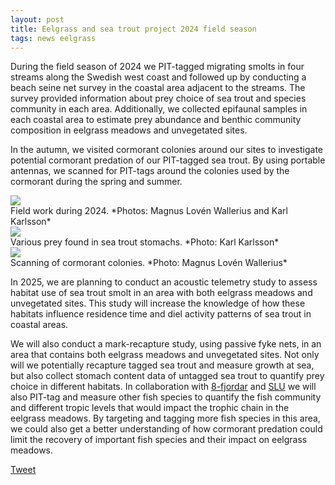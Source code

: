 ```yaml
---
layout: post
title: Eelgrass and sea trout project 2024 field season
tags: news eelgrass
---
```


During the field season of 2024 we PIT-tagged migrating smolts in four streams along the Swedish west coast and followed up by conducting a beach seine net survey in the coastal area adjacent to the streams. <!--more-->  The survey provided information about prey choice of sea trout and species community in each area. Additionally, we collected epifaunal samples in each coastal area to estimate prey abundance and benthic community composition in eelgrass meadows and unvegetated sites.

In the autumn, we visited cormorant colonies around our sites to investigate potential cormorant predation of our PIT-tagged sea trout. By using portable antennas, we scanned for PIT-tags around the colonies used by the cormorant during the spring and summer.


<div class="row">
  <div class="column">
    <img src="https://github.com/user-attachments/assets/eab8dbe9-1af2-4072-9057-3fc0a0f17d39" />
  </div>
</div> 
Field work during 2024. *Photos: Magnus Lovén Wallerius and Karl Karlsson*


<div class="row">
  <div class="column">
    <img src="https://github.com/user-attachments/assets/6771011f-4006-4fcb-a047-4567f2063d11" />
  </div>
</div> 
Various prey found in sea trout stomachs. *Photo: Karl Karlsson*

<div class="row">
  <div class="column">
    <img src="https://github.com/user-attachments/assets/7fe71b4f-1cf9-4f12-afc2-4c1c4ec4da40" />
  </div>
</div> 
Scanning of cormorant colonies. *Photo: Magnus Lovén Wallerius*

In 2025, we are planning to conduct an acoustic telemetry study to assess habitat use of sea trout smolt in an area with both eelgrass meadows and unvegetated sites. This study will increase the knowledge of how these habitats influence residence time and diel activity patterns of sea trout in coastal areas.

We will also conduct a mark-recapture study, using passive fyke nets, in an area that contains both eelgrass meadows and unvegetated sites. Not only will we potentially recapture tagged sea trout and measure growth at sea, but also collect stomach content data of untagged sea trout to quantify prey choice in different habitats. In collaboration with [8-fjordar](https://www.8fjordar.se/) and [SLU](https://www.slu.se/) we will also PIT-tag and measure other fish species to quantify the fish community and different tropic levels that would impact the trophic chain in the eelgrass meadows. By targeting and tagging more fish species in this area, we could also get a better understanding of how cormorant predation could limit the recovery of important fish species and their impact on eelgrass meadows.

<a href="https://twitter.com/share?ref_src=twsrc%5Etfw" class="twitter-share-button" data-show-count="false">Tweet</a><script async src="https://platform.twitter.com/widgets.js" charset="utf-8"></script>
